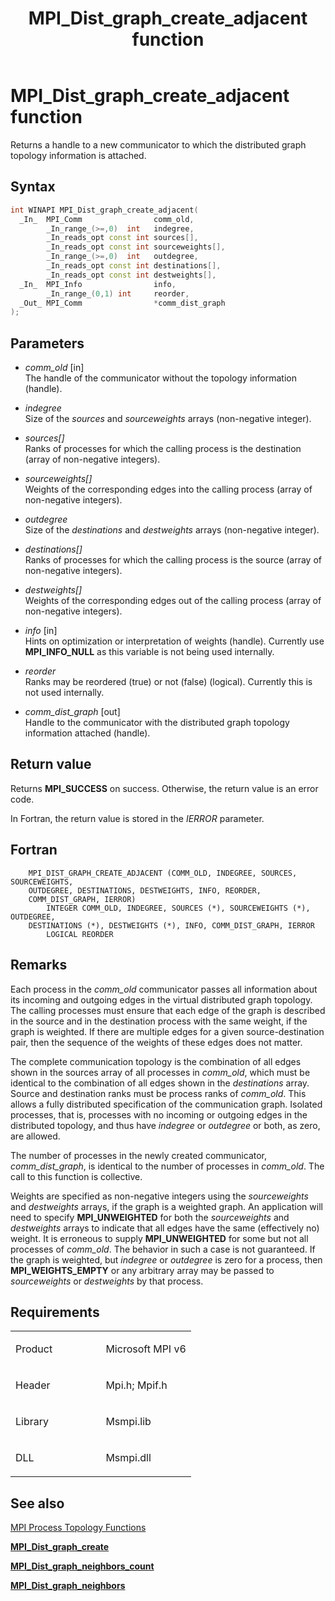 ﻿---
title: MPI_Dist_graph_create_adjacent function
TOCTitle: MPI_Dist_graph_create_adjacent function
ms:assetid: 1E6FDB8C-6964-4DA4-837A-8DD4D304D48B
ms:mtpsurl: https://msdn.microsoft.com/en-us/library/Mt147723(v=VS.85)
ms:contentKeyID: 65803980
ms.date: 03/28/2018
mtps_version: v=VS.85
f1_keywords:
- MPI_DIST_GRAPH_CREATE_ADJACENT
- mpif/MPI_Dist_graph_create_adjacent
- mpi/MPI_DIST_GRAPH_CREATE_ADJACENT
dev_langs:
- C++
- C
api_location:
- Msmpi.dll
api_name:
- MPI_Dist_graph_create_adjacent
api_type:
- DLLExport
product:
- Windows
topic_type:
- apiref
- kbSyntax
product_family_name: VS
ROBOTS: INDEX,FOLLOW
---

# MPI\_Dist\_graph\_create\_adjacent function

Returns a handle to a new communicator to which the distributed graph topology information is attached.

## Syntax

``` c++
int WINAPI MPI_Dist_graph_create_adjacent(
  _In_  MPI_Comm                comm_old,
        _In_range_(>=,0)  int   indegree,
        _In_reads_opt const int sources[],
        _In_reads_opt const int sourceweights[],
        _In_range_(>=,0)  int   outdegree,
        _In_reads_opt const int destinations[],
        _In_reads_opt const int destweights[],
  _In_  MPI_Info                info,
        _In_range_(0,1) int     reorder,
  _Out_ MPI_Comm                *comm_dist_graph
);
```

## Parameters

  - *comm\_old* \[in\]  
    The handle of the communicator without the topology information (handle).

  - *indegree*  
    Size of the *sources* and *sourceweights* arrays (non-negative integer).

  - *sources\[\]*  
    Ranks of processes for which the calling process is the destination (array of non-negative integers).

  - *sourceweights\[\]*  
    Weights of the corresponding edges into the calling process (array of non-negative integers).

  - *outdegree*  
    Size of the *destinations* and *destweights* arrays (non-negative integer).

  - *destinations\[\]*  
    Ranks of processes for which the calling process is the source (array of non-negative integers).

  - *destweights\[\]*  
    Weights of the corresponding edges out of the calling process (array of non-negative integers).

  - *info* \[in\]  
    Hints on optimization or interpretation of weights (handle). Currently use **MPI\_INFO\_NULL** as this variable is not being used internally.

  - *reorder*  
    Ranks may be reordered (true) or not (false) (logical). Currently this is not used internally.

  - *comm\_dist\_graph* \[out\]  
    Handle to the communicator with the distributed graph topology information attached (handle).

## Return value

Returns **MPI\_SUCCESS** on success. Otherwise, the return value is an error code.

In Fortran, the return value is stored in the *IERROR* parameter.

## Fortran

``` FORTRAN
    MPI_DIST_GRAPH_CREATE_ADJACENT (COMM_OLD, INDEGREE, SOURCES, SOURCEWEIGHTS,
    OUTDEGREE, DESTINATIONS, DESTWEIGHTS, INFO, REORDER,
    COMM_DIST_GRAPH, IERROR)
        INTEGER COMM_OLD, INDEGREE, SOURCES (*), SOURCEWEIGHTS (*), OUTDEGREE,
    DESTINATIONS (*), DESTWEIGHTS (*), INFO, COMM_DIST_GRAPH, IERROR
        LOGICAL REORDER
```

## Remarks

Each process in the *comm\_old* communicator passes all information about its incoming and outgoing edges in the virtual distributed graph topology. The calling processes must ensure that each edge of the graph is described in the source and in the destination process with the same weight, if the graph is weighted. If there are multiple edges for a given source-destination pair, then the sequence of the weights of these edges does not matter.

The complete communication topology is the combination of all edges shown in the sources array of all processes in *comm\_old*, which must be identical to the combination of all edges shown in the *destinations* array. Source and destination ranks must be process ranks of *comm\_old*. This allows a fully distributed specification of the communication graph. Isolated processes, that is, processes with no incoming or outgoing edges in the distributed topology, and thus have *indegree* or *outdegree* or both, as zero, are allowed.

The number of processes in the newly created communicator, *comm\_dist\_graph*, is identical to the number of processes in *comm\_old*. The call to this function is collective.

Weights are specified as non-negative integers using the *sourceweights* and *destweights* arrays, if the graph is a weighted graph. An application will need to specify **MPI\_UNWEIGHTED** for both the *sourceweights* and *destweights* arrays to indicate that all edges have the same (effectively no) weight. It is erroneous to supply **MPI\_UNWEIGHTED** for some but not all processes of *comm\_old*. The behavior in such a case is not guaranteed. If the graph is weighted, but *indegree* or *outdegree* is zero for a process, then **MPI\_WEIGHTS\_EMPTY** or any arbitrary array may be passed to *sourceweights* or *destweights* by that process.

## Requirements

<table>
<colgroup>
<col style="width: 50%" />
<col style="width: 50%" />
</colgroup>
<tbody>
<tr class="odd">
<td><p>Product</p></td>
<td><p>Microsoft MPI v6</p></td>
</tr>
<tr class="even">
<td><p>Header</p></td>
<td>Mpi.h;
Mpif.h</td>
</tr>
<tr class="odd">
<td><p>Library</p></td>
<td>Msmpi.lib</td>
</tr>
<tr class="even">
<td><p>DLL</p></td>
<td>Msmpi.dll</td>
</tr>
</tbody>
</table>


## See also

[MPI Process Topology Functions](mpi-process-topology-functions.md)

[**MPI\_Dist\_graph\_create**](mpi-dist-graph-create-function.md)

[**MPI\_Dist\_graph\_neighbors\_count**](mpi-dist-graph-neighbors-count-function.md)

[**MPI\_Dist\_graph\_neighbors**](mpi-dist-graph-neighbors-function.md)

